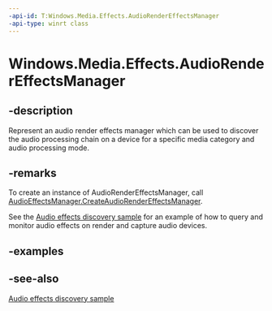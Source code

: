 ```yaml
---
-api-id: T:Windows.Media.Effects.AudioRenderEffectsManager
-api-type: winrt class
---
```


<!-- Class syntax.
public class AudioRenderEffectsManager : Windows.Media.Effects.IAudioRenderEffectsManager, Windows.Media.Effects.IAudioRenderEffectsManager2
-->

# Windows.Media.Effects.AudioRenderEffectsManager

## -description
Represent an audio render effects manager which can be used to discover the audio processing chain on a device for a specific media category and audio processing mode.

## -remarks
To create an instance of AudioRenderEffectsManager, call [AudioEffectsManager.CreateAudioRenderEffectsManager](audioeffectsmanager_createaudiorendereffectsmanager_1253909866.md).

See the [Audio effects discovery sample](https://github.com/microsoftarchive/msdn-code-gallery-microsoft/tree/master/Official%20Windows%20Platform%20Sample/Audio%20effects%20discovery%20sample) for an example of how to query and monitor audio effects on render and capture audio devices.

## -examples

## -see-also
[Audio effects discovery sample](https://github.com/microsoftarchive/msdn-code-gallery-microsoft/tree/master/Official%20Windows%20Platform%20Sample/Audio%20effects%20discovery%20sample)
